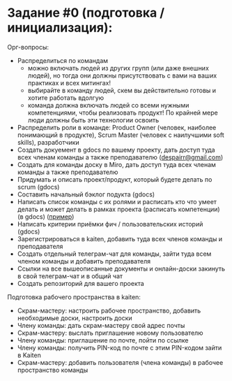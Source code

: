 # Задание #0 (подготовка / инициализация):

Орг-вопросы:
- Распределиться по командам
	- можно включать людей из других групп (или даже внешних людей), но тогда они должны присутствовать с вами на ваших практиках и всех митингах!
	- выбирайте в команду людей, скем вы действительно готовы и хотите работать вдолгую
	- команда должна включать людей со всеми нужными компетенциями, чтобы реализовать продукт! По крайней мере люди должны быть эти технологии освоить
- Распределить роли в команде: Product Owner (человек, наиболее понимающий в продукте), Scrum Master (человек с наилучшими soft skills), разработчики
- Создать докуемент в gdocs по вашему проекту, дать доступ туда всех членам команды а также преподавателю (despairr@gmail.com)
- Создать для команды доску в Miro, дать доступ туда всех членам команды а также преподавателю
- Придумать и описать проект/продукт, который будете делать по scrum (gdocs)
- Составить начальный бэклог подукта (gdocs)
- Написать список команды с их ролями и расписать кто что умеет делать и может делать в рамках проекта (расписать компетенции) (в gdocs) ([пример](https://miro.com/app/board/o9J_lzyzARI=/?invite_link_id=26675202443))
- Написать критерии приёмки фич / пользовательских историй (gdocs)
- Зарегистрироваться в kaiten, добавить туда всех членов команды и преподавателя 
- Создать отдельный телеграм-чат для команды, зайти туда всем членом команды и добавить преподавателя
- Ссылки на все вышеописанные документы и онлайн-доски закинуть в свой телеграм-чат и в общий чат
- Создать репозиторий для вашего проекта

Подготовка рабочего пространства в kaiten:
- Скрам-мастеру: настроить рабочее пространство, добавить необходимые доски, настроить доски
- Члену команды: дать скрам-мастеру свой адрес почты
- Скрам-мастеру: выслать приглашение новому пользователю
- Члену команды: приглашение по почте, пойти по ссылке
- Члену команды: получить PIN-код по почте с этим PIN-кодом зайти в Kaiten
- Скрам-мастеру: добавить пользователя (члена команды) в рабочее пространство команды
